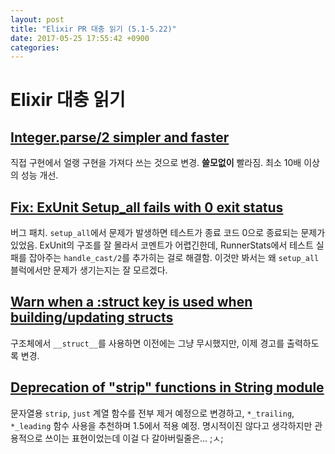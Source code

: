 ```yaml
---
layout: post
title: "Elixir PR 대충 읽기 (5.1-5.22)"
date: 2017-05-25 17:55:42 +0900
categories:
---
```


# Elixir 대충 읽기

## [Integer.parse/2 simpler and faster](https://github.com/elixir-lang/elixir/pull/6044)

직접 구현에서 얼랭 구현을 가져다 쓰는 것으로 변경. **쓸모없이** 빨라짐. 최소 10배 이상의 성능 개선.

## [Fix: ExUnit Setup_all fails with 0 exit status](https://github.com/elixir-lang/elixir/pull/6061)

버그 패치. `setup_all`에서 문제가 발생하면 테스트가 종료 코드 0으로 종료되는 문제가 있었음. ExUnit의 구조를 잘 몰라서 코멘트가 어렵긴한데, RunnerStats에서 테스트 실패를 잡아주는 `handle_cast/2`를 추가히는 걸로 해결함. 이것만 봐서는 왜 `setup_all` 블럭에서만 문제가 생기는지는 잘 모르겠다.

## [Warn when a :__struct__ key is used when building/updating structs](https://github.com/elixir-lang/elixir/pull/6113)

구조체에서 `__struct__`를 사용하면 이전에는 그냥 무시했지만, 이제 경고를 출력하도록 변경.

## [Deprecation of "strip" functions in String module](https://github.com/elixir-lang/elixir/pull/6128)

문자열용 `strip`, `just` 계열 함수를 전부 제거 예정으로 변경하고, `*_trailing`, `*_leading` 함수 사용을 추천하며 1.5에서 적용 예정. 명시적이진 않다고 생각하지만 관용적으로 쓰이는 표현이었는데 이걸 다 갈아버릴줄은... ;ㅅ;
